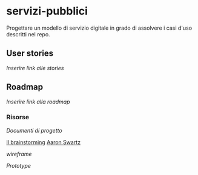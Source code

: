 # servizi-pubblici
Progettare un modello di servizio digitale in grado di assolvere i casi d'uso descritti nel repo.

## User stories
*Inserire link alle stories*

## Roadmap
*Inserire link alla roadmap*

### Risorse

*Documenti di progetto*

[Il brainstorming](https://trello.com/b/9b5L25Rs/pagare-on-line-i-servizi-pubblici-brainstorming)
[Aaron Swartz](https://it.wikipedia.org/wiki/Aaron_Swartz)

*wireframe*

*Prototype*
